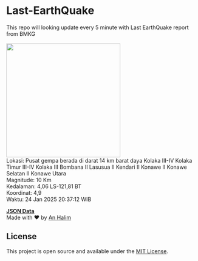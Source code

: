# Last-EarthQuake
This repo will looking update every 5 minute with Last EarthQuake report from BMKG
<br>
<br>
<img src="undefined" width="300"/>
<br>
Lokasi: Pusat gempa berada di darat 14 km barat daya Kolaka  III-IV Kolaka Timur III-IV Kolaka III Bombana II Lasusua II Kendari II Konawe II Konawe Selatan II Konawe Utara <br>
Magnitude: 10 Km <br>
Kedalaman: 4,06 LS-121,81 BT <br>
Koordinat: 4,9 <br>
Waktu: 24 Jan 2025 20:37:12 WIB <br>

<a href="./data/data.json">**JSON Data**</a>
<br>
Made with ❤️ by <a href="https://github.com/an-halim">An Halim</a>
## License

This project is open source and available under the [MIT License](LICENSE).
